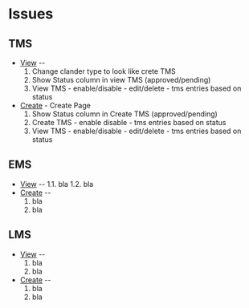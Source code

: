 # Issues

## TMS
* [View](http://localhost:8000/timesheets/view/) --
  1. Change clander type to look like crete TMS
  2. Show Status column  in view TMS  (approved/pending)
  3. View TMS - enable/disable - edit/delete - tms entries based on status
* [Create](http://localhost:8000/timesheets/create/) - Create Page
  1. Show Status column  in Create TMS  (approved/pending)
  2. Create TMS - enable disable - tms entries based on status
  3. View TMS - enable/disable - edit/delete - tms entries based on status


## EMS
* [View](http://localhost:8000/employee/) --
  1.1. bla
  1.2. bla
* [Create](http://localhost:8000/employee/) --
  1. bla
  2. bla
 

## LMS
* [View](http://localhost:8000/employee/) --
  1. bla
  2. bla
* [Create](http://localhost:8000/employee/) --
  1. bla
  2. bla

